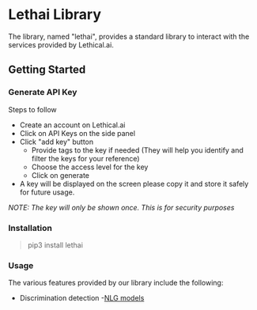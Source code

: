# Lethai Library
The library, named "lethai", provides a standard library to interact with the services provided by Lethical.ai.


## Getting Started

### Generate API Key
Steps to follow

  - Create an account on Lethical.ai
  - Click on API Keys on the side panel
  - Click "add key" button
    - Provide tags to the key if needed (They will help you identify and filter the keys for your reference)
    - Choose the access level for the key
    - Click on generate
  - A key will be displayed on the screen please copy it and store it safely for future usage.

*NOTE: The key will only be shown once. This is for security purposes*

### Installation
> pip3 install lethai

### Usage
The various features provided by our library include the following:

- Discrimination detection
  -[NLG models](https://lethical.ai/docs/tutorial-discrimination.html)
